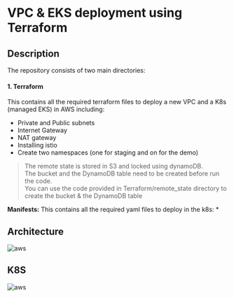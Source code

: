 # VPC & EKS deployment using Terraform
## Description
The repository consists of two main directories:
#### 1. Terraform
This contains all the required terraform files to deploy a new VPC and a K8s (managed EKS) in AWS including:
* Private and Public subnets
* Internet Gateway
* NAT gateway
* Installing istio
* Create two namespaces (one for staging and on for the demo)

> The remote state is stored in S3 and locked using dynamoDB. </br>
 The bucket and the DynamoDB table need to be created before run the code.</br>
 You can use the code provided in Terraform/remote_state directory to create the bucket & the DynamoDB table



**Manifests:**
This contains all the required yaml files to deploy in the k8s:
* 
## Architecture 

![aws](https://github.com/lefterisALEX/k8s-cicd-demo/blob/master/.images/aws-architecture.png?raw=true)

## K8S

![aws](https://github.com/lefterisALEX/k8s-cicd-demo/blob/master/.images/k8s-svc.png?raw=true)
